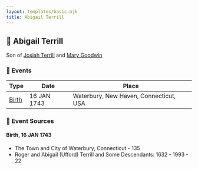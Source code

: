 ```yaml
---
layout: templates/basic.njk
title: Abigail Terrill
---
```

## 🔵 Abigail Terrill

Son of [Josiah Terrill](/people/8/80183041) and [Mary Goodwin](/people/4/49404198)

### 📆 Events

Type | Date | Place
------ | ------ | ------
[Birth](#event-71caec52-b6a0-4f62-bb49-8aedcbe8ae57) | 16 JAN 1743 | Waterbury, New Haven, Connecticut, USA

### 📰 Event Sources

#### <a id="event-71caec52-b6a0-4f62-bb49-8aedcbe8ae57"></a> Birth, 16 JAN 1743
* The Town and City of Waterbury, Connecticut  - 135
* Roger and Abigail (Ufford) Terrill and Some Descendants: 1632 - 1993  - 22
